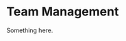 [title]: # (Team Management)
[tags]: # (XXX)
[priority]: # (6653)
# Team Management
Something here.
